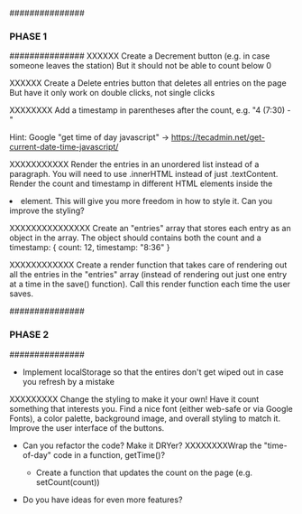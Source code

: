 ###############
### PHASE 1 ###
###############
XXXXXX Create a Decrement button (e.g. in case someone leaves the station)
But it should not be able to count below 0

XXXXXX Create a Delete entries button that deletes all entries on the page
But have it only work on double clicks, not single clicks

XXXXXXXX Add a timestamp in parentheses after the count, e.g. "4 (7:30) - "

Hint:
Google "get time of day javascript" -> https://tecadmin.net/get-current-date-time-javascript/

XXXXXXXXXXX  Render the entries in an unordered list instead of a paragraph. You will need to use .innerHTML instead of just .textContent. Render the count and timestamp in different HTML elements inside the <li> element. This will give you more freedom in how to style it. Can you improve the styling?

XXXXXXXXXXXXXXX Create an "entries" array that stores each entry as an object in the array. 
The object should contains both the count and a timestamp:
    {
        count: 12,
        timestamp: "8:36"
    }

XXXXXXXXXXXX Create a render function that takes care of rendering out all the entries in the "entries" array (instead of rendering out just one entry at a time in the save() function). Call this render function each time the user saves.

###############
### PHASE 2 ###
###############

* Implement localStorage so that the entires don't get wiped out in case you refresh by a mistake

XXXXXXXXX  Change the styling to make it your own! Have it count something that interests you. 
Find a nice font (either web-safe or via Google Fonts), a color palette, background image, and overall styling to match it. Improve the user interface of the buttons.

* Can you refactor the code? Make it DRYer? 
    XXXXXXXXWrap the "time-of-day" code in a function, getTime()?
    * Create a function that updates the count on the page (e.g. setCount(count))
    
* Do you have ideas for even more features?
    